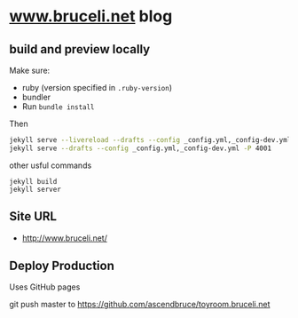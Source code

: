 # www.bruceli.net blog

## build and preview locally

Make sure:

* ruby (version specified in `.ruby-version`)
* bundler
* Run `bundle install`

Then

```bash
jekyll serve --livereload --drafts --config _config.yml,_config-dev.yml -P 4001 --incremental
jekyll serve --drafts --config _config.yml,_config-dev.yml -P 4001
```

other usful commands

```
jekyll build
jekyll server
```

## Site URL

* http://www.bruceli.net/

## Deploy Production

Uses GitHub pages

git push master to https://github.com/ascendbruce/toyroom.bruceli.net

